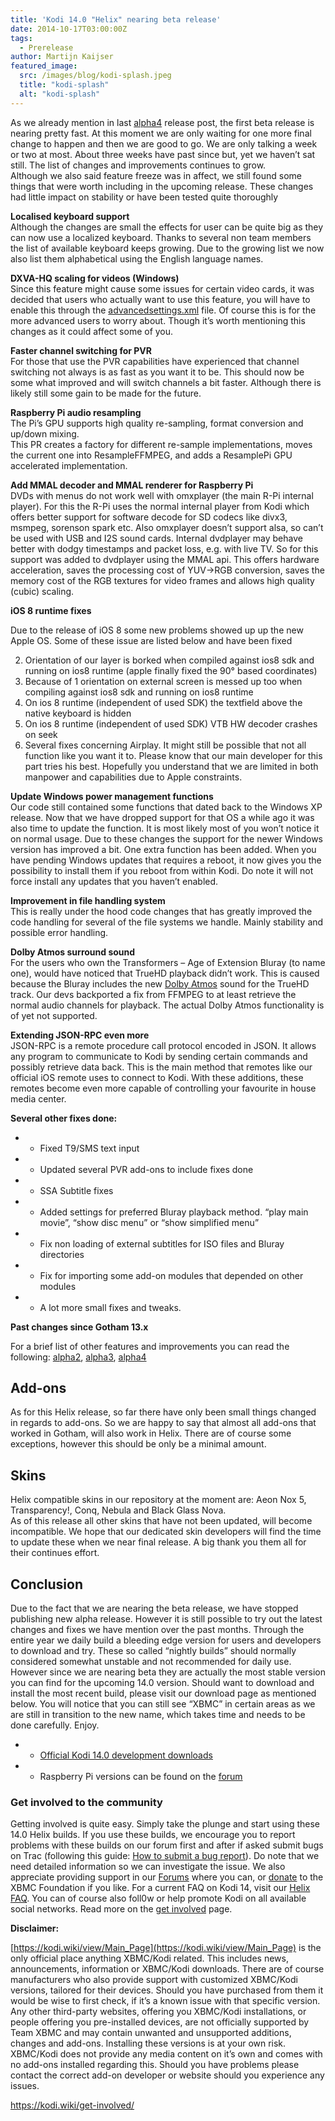 ```yaml
---
title: 'Kodi 14.0 "Helix" nearing beta release'
date: 2014-10-17T03:00:00Z
tags:
  - Prerelease
author: Martijn Kaijser
featured_image:
  src: /images/blog/kodi-splash.jpeg
  title: "kodi-splash"
  alt: "kodi-splash"
---
```


As we already mention in last [alpha4](/article/kodi-140-helix-alpha-4) release post, the first beta release is nearing pretty fast. At this moment we are only waiting for one more final change to happen and then we are good to go. We are only talking a week or two at most. About three weeks have past since but, yet we haven’t sat still. The list of changes and improvements continues to grow.  
 Although we also said feature freeze was in affect, we still found some things that were worth including in the upcoming release. These changes had little impact on stability or have been tested quite thoroughly

**Localised keyboard support**  
 Although the changes are small the effects for user can be quite big as they can now use a localized keyboard. Thanks to several non team members the list of available keyboard keeps growing. Due to the growing list we now also list them alphabetical using the English language names.

**DXVA-HQ scaling for videos (Windows)**  
 Since this feature might cause some issues for certain video cards, it was decided that users who actually want to use this feature, you will have to enable this through the [advancedsettings.xml](https://kodi.wiki/view/Advancedsettings.xml) file. Of course this is for the more advanced users to worry about. Though it’s worth mentioning this changes as it could affect some of you.

**Faster channel switching for PVR**  
 For those that use the PVR capabilities have experienced that channel switching not always is as fast as you want it to be. This should now be some what improved and will switch channels a bit faster. Although there is likely still some gain to be made for the future.

**Raspberry Pi audio resampling**  
 The Pi’s GPU supports high quality re-sampling, format conversion and up/down mixing.  
 This PR creates a factory for different re-sample implementations, moves the current one into ResampleFFMPEG, and adds a ResamplePi GPU accelerated implementation.

**Add MMAL decoder and MMAL renderer for Raspberry Pi**  
 DVDs with menus do not work well with omxplayer (the main R-Pi internal player). For this the R-Pi uses the normal internal player from Kodi which offers better support for software decode for SD codecs like divx3, msmpeg, sorenson spark etc. Also omxplayer doesn’t support alsa, so can’t be used with USB and I2S sound cards. Internal dvdplayer may behave better with dodgy timestamps and packet loss, e.g. with live TV. So for this support was added to dvdplayer using the MMAL api. This offers hardware acceleration, saves the processing cost of YUV-\>RGB conversion, saves the memory cost of the RGB textures for video frames and allows high quality (cubic) scaling.

**iOS 8 runtime fixes**

Due to the release of iOS 8 some new problems showed up up the new Apple OS. Some of these issue are listed below and have been fixed

2.  Orientation of our layer is borked when compiled against ios8 sdk and running on ios8 runtime (apple finally fixed the 90° based coordinates)
3.  Because of 1 orientation on external screen is messed up too when compiling against ios8 sdk and running on ios8 runtime
4.  On ios 8 runtime (independent of used SDK) the textfield above the native keyboard is hidden
5.  On ios 8 runtime (independent of used SDK) VTB HW decoder crashes on seek
6.  Several fixes concerning Airplay. It might still be possible that not all function like you want it to. Please know that our main developer for this part tries his best. Hopefully you understand that we are limited in both manpower and capabilities due to Apple constraints.

**Update Windows power management functions**  
 Our code still contained some functions that dated back to the Windows XP release. Now that we have dropped support for that OS a while ago it was also time to update the function. It is most likely most of you won’t notice it on normal usage. Due to these changes the support for the newer Windows version has improved a bit. One extra function has been added. When you have pending Windows updates that requires a reboot, it now gives you the possibility to install them if you reboot from within Kodi. Do note it will not force install any updates that you haven’t enabled.

**Improvement in file handling system**  
 This is really under the hood code changes that has greatly improved the code handling for several of the file systems we handle. Mainly stability and possible error handling.

**Dolby Atmos surround sound**  
 For the users who own the Transformers – Age of Extension Bluray (to name one), would have noticed that TrueHD playback didn’t work. This is caused because the Bluray includes the new [Dolby Atmos](https://www.dolby.com/technologies/dolby-atmos/) sound for the TrueHD track. Our devs backported a fix from FFMPEG to at least retrieve the normal audio channels for playback. The actual Dolby Atmos functionality is of yet not supported.

**Extending JSON-RPC even more**  
 JSON-RPC is a remote procedure call protocol encoded in JSON. It allows any program to communicate to Kodi by sending certain commands and possibly retrieve data back. This is the main method that remotes like our official iOS remote uses to connect to Kodi. With these additions, these remotes become even more capable of controlling your favourite in house media center.

**Several other fixes done:**

- - Fixed T9/SMS text input
- - Updated several PVR add-ons to include fixes done
- - SSA Subtitle fixes
- - Added settings for preferred Bluray playback method. “play main movie”, “show disc menu” or “show simplified menu”
- - Fix non loading of external subtitles for ISO files and Bluray directories
- - Fix for importing some add-on modules that depended on other modules
- - A lot more small fixes and tweaks.

**Past changes since Gotham 13.x**

For a brief list of other features and improvements you can read the following: [alpha2](https://kodi.wiki/kodi-14-0-helix-alpha-2/), [alpha3](https://kodi.wiki/kodi-14-0-helix-alpha-3/), [alpha4](https://kodi.wiki/kodi-14-0-helix-alpha-4/)

## Add-ons

As for this Helix release, so far there have only been small things changed in regards to add-ons. So we are happy to say that almost all add-ons that worked in Gotham, will also work in Helix. There are of course some exceptions, however this should be only be a minimal amount.

## Skins

Helix compatible skins in our repository at the moment are: Aeon Nox 5, Transparency!, Conq, Nebula and Black Glass Nova.  
 As of this release all other skins that have not been updated, will become incompatible. We hope that our dedicated skin developers will find the time to update these when we near final release. A big thank you them all for their continues effort.

## Conclusion

Due to the fact that we are nearing the beta release, we have stopped publishing new alpha release. However it is still possible to try out the latest changes and fixes we have mention over the past months. Through the entire year we daily build a bleeding edge version for users and developers to download and try. These so called “nightly builds” should normally considered somewhat unstable and not recommended for daily use. However since we are nearing beta they are actually the most stable version you can find for the upcoming 14.0 version. Should want to download and install the most recent build, please visit our download page as mentioned below. You will notice that you can still see “XBMC” in certain areas as we are still in transition to the new name, which takes time and needs to be done carefully. Enjoy.

- - [Official Kodi 14.0 development downloads](https://kodi.wiki/download/)
- - Raspberry Pi versions can be found on the [forum](https://forum.kodi.tv/forumdisplay.php?fid=166)

### Get involved to the community

Getting involved is quite easy. Simply take the plunge and start using these 14.0 Helix builds. If you use these builds, we encourage you to report problems with these builds on our forum first and after if asked submit bugs on Trac (following this guide: [How to submit a bug report](https://kodi.wiki/view/HOW-TO:Submit_a_bug_report)). Do note that we need detailed information so we can investigate the issue. We also appreciate providing support in our [Forums](https://forum.kodi.tv/ "XBMC Forums") where you can, or [donate](https://kodi.wiki/contribute/donate/ "XBMC Foundation Donations") to the XBMC Foundation if you like. For a current FAQ on Kodi 14, visit our [Helix FAQ](<https://kodi.wiki/view/Kodi_v14_(Helix)_FAQ>). You can of course also foll0w or help promote Kodi on all available social networks. Read more on the [get involved](/get-involved) page.

**Disclaimer:**

[https://kodi.wiki/view/Main_Page](https://kodi.wiki/view/Main_Page) is the only official place anything XBMC/Kodi related. This includes news, announcements, information or XBMC/Kodi downloads. There are of course manufacturers who also provide support with customized XBMC/Kodi versions, tailored for their devices. Should you have purchased from them it would be wise to first check, if it’s a known issue with that specific version. Any other third-party websites, offering you XBMC/Kodi installations, or people offering you pre-installed devices, are not officially supported by Team XBMC and may contain unwanted and unsupported additions, changes and add-ons. Installing these versions is at your own risk. XBMC/Kodi does not provide any media content on it’s own and comes with no add-ons installed regarding this. Should you have problems please contact the correct add-on developer or website should you experience any issues.

<https://kodi.wiki/get-involved/>
